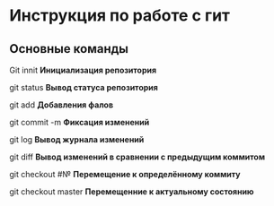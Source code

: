 # Инструкция по работе с гит

## Основные команды

Git innit **Инициализация репозитория**

git status **Вывод статуса репозитория**

git add **Добавления фалов**

git commit -m <message> **Фиксация изменений**

git log **Вывод журнала изменений**

git diff **Вывод изменений в сравнении с предыдущим коммитом**

git checkout #№ **Перемещение к определённому коммиту**

git checkout master **Перемещенние к актуальному состоянию**